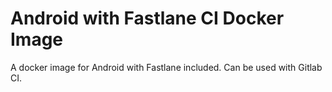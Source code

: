 # Android with Fastlane CI Docker Image

A docker image for Android with Fastlane included. Can be used with Gitlab CI. 
